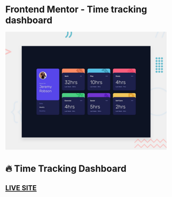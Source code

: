 # Frontend Mentor - Time tracking dashboard

![Design preview for the Time tracking dashboard coding challenge](./design/desktop-preview.jpg)

# 🔥 Time Tracking Dashboard

## [LIVE SITE](https://kenreibman.github.io/time-tracking-dashboard/)
